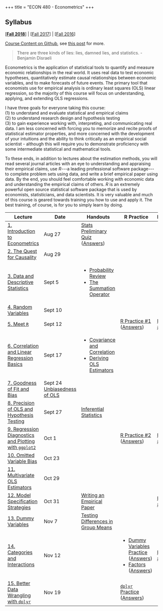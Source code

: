 +++
title = "ECON 480 - Econometrics"
+++

## Syllabus 
[[**Fall 2018**](https://www.dropbox.com/s/g19k5rr57qtqvzo/ECON_480_F2018_Safner_Syllabus.pdf?dl=0)] | [[Fall 2017](https://www.dropbox.com/s/sclrmnmgr055ie0/ECON_480_F2017_Safner_Syllabus.pdf?dl=0)] | [[Fall 2016](https://www.dropbox.com/s/uw6n6bk0bu0lzit/ECON_480_Safner_Syllabus.pdf?dl=0)]

[Course Content on Github](http://github.com/ryansafner/ECON480Fall2018), see [this post](https://ryansafner.com/post/econometrics-slides-on-github/) for more. 

> There are three kinds of lies: lies, damned lies, and statistics. - Benjamin Disraeli

Econometrics is the application of statistical tools to quantify and measure economic relationships in the real world. It uses real data to test economic hypotheses, quantitatively estimate causal relationships between economic variables, and to make forecasts of future events. The primary tool that economists use for empirical analysis is ordinary least squares (OLS) linear regression, so the majority of this course will focus on understanding, applying, and extending OLS regressions. 

I have three goals for everyone taking this course:<br> (1) to understand and evaluate statistical and empirical claims<br> (2) to understand research design and hypothesis testing<br> (3) to gain experience working with, interpreting, and communicating real data. I am less concerned with forcing you to memorize and recite proofs of statistical estimator properties, and more concerned with the development of your intuitions and the ability to think critically as an empirical social scientist - although this will require you to demonstrate proficiency with some intermediate statistical and mathematical tools. 

To these ends, in addition to lectures about the estimation methods, you will read several journal articles with an eye to understanding and appraising their empirical claims, use *R*---a leading professional software package---to complete problem sets using data, and write a brief empirical paper using data. By the end, you should feel comfortable working with economic data and understanding the empirical claims of others. *R* is an extremely powerful open source statistical software package that is used by economists, statisticians, and data scientists. It is very valuable and much of this course is geared towards training you how to use and apply it. The best training, of course, is for you to simply learn by doing. 

| Lecture | Date | Handouts | R Practice | HW |
|----|----|----|----|----|
| [1. Introduction to Econometrics](https://github.com/ryansafner/ECON480Fall2018/blob/master/Lectures/Lecture1.pdf) | Aug 27 | [Stats Preliminary Quiz](https://www.dropbox.com/s/lognhmhv1m8bk29/Econometrics%20Preliminary%20Quiz.pdf?dl=0) ([Answers](https://www.dropbox.com/s/47oqq47s89gtwg5/Econometrics%20Preliminary%20Quiz%20Answers.pdf?dl=0)) |  | | | 
| [2. The Quest for Causality](https://github.com/ryansafner/ECON480Fall2018/blob/master/Lectures/Lecture2.pdf) | Aug 29 |  |  |  | |
| [3. Data and Descriptive Statistics](https://github.com/ryansafner/ECON480Fall2018/blob/master/Lectures/Lecture3.pdf) | Sept 5 | <ul><li>[Probability Review](https://www.dropbox.com/s/g5uwfu5p8yopd67/Probability%20Review.pdf?dl=0)<li>[The Summation Operator](https://www.dropbox.com/s/88961yofeyfiquc/Summation%20Operator.pdf?dl=0)</ul> |  |  | |
| [4. Random Variables](https://github.com/ryansafner/ECON480Fall2018/blob/master/Lectures/Lecture4.pdf) | Sept 10 |  |  |  | |
| [5. Meet `R`](https://github.com/ryansafner/ECON480Fall2018/blob/master/Lectures/Lecture5.pdf) | Sept 12 |  | [R Practice #1](https://github.com/ryansafner/ECON480Fall2018/blob/master/R%20Practice/RPractice1.pdf) ([Answers](https://github.com/ryansafner/ECON480Fall2018/blob/master/RPractice1Answers.pdf))  | [HW #1](https://github.com/ryansafner/ECON480Fall2018/blob/master/HW1.pdf) | 
| [6. Correlation and Linear Regression Basics](https://github.com/ryansafner/ECON480Fall2018/blob/master/Lectures/Lecture6.pdf) | Sept 17 | <ul><li>[Covariance and Correlation](https://www.dropbox.com/s/r8mmg8bhjogdow6/Covariance%20and%20Correlation.pdf?dl=0) <li>[Deriving OLS Estimators](https://www.dropbox.com/s/ealyfurfpqnicmy/Deriving%20OLS%20Estimators.pdf?dl=0)</ul> | | | 
| [7. Goodness of Fit and Bias](https://github.com/ryansafner/ECON480Fall2018/blob/master/Lectures/Lecture7.pdf) | Sept 24 [Unbiasedness of OLS](https://www.dropbox.com/s/efz15bffah2beh9/Unbiasedness%20of%20OLS.pdf?dl=0) | | | | 
| [8. Precision of OLS and Hypothesis Testing](https://github.com/ryansafner/ECON480Fall2018/blob/master/Lectures/Lecture8.pdf) | Sept 27 | [Inferential Statistics](https://www.dropbox.com/s/ortzh50jvydpk5p/Inferential%20Statistics%20Handout.pdf?dl=0) | | | | 
| [9. Regression Diagnostics and Plotting with `ggplot2`](https://github.com/ryansafner/ECON480Fall2018/blob/master/Lectures/Lecture9.pdf) | Oct 1 | | [R Practice #2](https://github.com/ryansafner/ECON480Fall2018/blob/master/R%20Practice/RPractice2.pdf) ([Answers](https://github.com/ryansafner/ECON480Fall2018/blob/master/R%20Practice/RPractice2Answers.pdf)) | [HW #2](https://github.com/ryansafner/ECON480Fall2018/blob/master/Homework/HW2.pdf) | 
| [10. Omitted Variable Bias](https://github.com/ryansafner/ECON480Fall2018/blob/master/Lectures/Lecture10.pdf) | Oct 23 | | | |
| [11. Multivariate OLS Estimators](https://github.com/ryansafner/ECON480Fall2018/blob/master/Lectures/Lecture11.pdf) | Oct 29  | | | | 
| [12. Model Specification Strategies](https://github.com/ryansafner/ECON480Fall2018/blob/master/Lectures/Lecture12.pdf) | Oct 31 | [Writing an Empirical Paper](https://www.dropbox.com/s/80d23r9f0lp9o5u/Writing_an_Empirical_Paper.pdf?dl=0) | | [HW #3](https://github.com/ryansafner/ECON480Fall2018/blob/master/Homework/HW3.pdf) | 
| [13. Dummy Variables](https://github.com/ryansafner/ECON480Fall2018/blob/master/Lectures/Lecture13.pdf) | Nov 7 | [Testing Differences in Group Means](https://www.dropbox.com/s/cz1z5o0i3hcp0pe/Testing_Differences_in_Group_Means.pdf?dl=0) | | |
| [14. Categories and Interactions](https://github.com/ryansafner/ECON480Fall2018/blob/master/Lectures/Lecture14.pdf) | Nov 12 | | <ul><li>[Dummy Variables Practice](https://github.com/ryansafner/ECON480Fall2018/blob/master/R%20Practice/RPractice3.pdf) ([Answers](https://github.com/ryansafner/ECON480Fall2018/blob/master/R%20Practice/RPractice3Answers.pdf)) <li>[Factors](https://github.com/ryansafner/ECON480Fall2018/blob/master/R%20Practice/Factors.pdf) ([Answers](https://github.com/ryansafner/ECON480Fall2018/blob/master/R%20Practice/Factorsanswers.pdf)) </ul> | [HW #4](https://github.com/ryansafner/ECON480Fall2018/blob/master/Homework/HW4.pdf) |
| [15. Better Data Wrangling with `dplyr`](https://github.com/ryansafner/ECON480Fall2018/blob/master/Lectures/Lecture15.pdf) | Nov 19  | | [`dplyr` Practice](https://github.com/ryansafner/ECON480Fall2018/blob/master/R%20Practice/RPractice4.pdf) ([Answers](https://github.com/ryansafner/ECON480Fall2018/blob/master/R%20Practice/RPractice4Answers.pdf)) | | 
